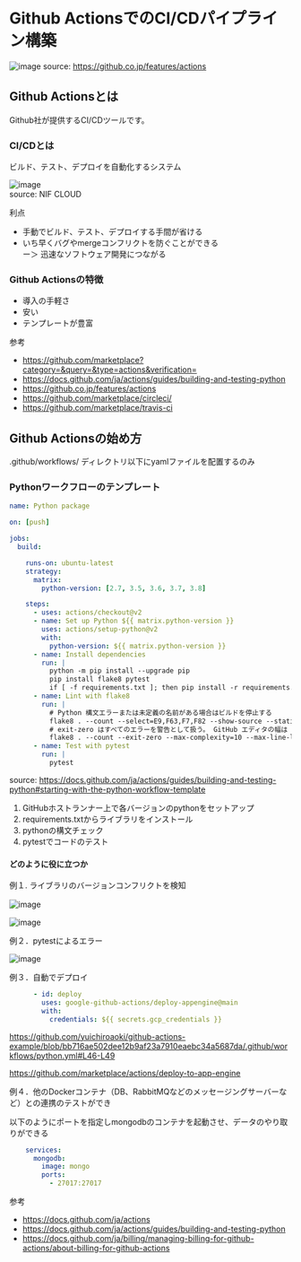 # Github ActionsでのCI/CDパイプライン構築
![image](https://user-images.githubusercontent.com/45054071/129161150-2a86acfe-7979-4c7f-810f-61e30818db2d.png)
source: https://github.co.jp/features/actions

## Github Actionsとは
Github社が提供するCI/CDツールです。  

### CI/CDとは
ビルド、テスト、デプロイを自動化するシステム  

![image](https://user-images.githubusercontent.com/45054071/129161541-1fa373a6-8c4d-4232-8b3d-75885a6d43d2.png)  
source: NIF CLOUD

利点
* 手動でビルド、テスト、デプロイする手間が省ける
* いち早くバグやmergeコンフリクトを防ぐことができる  
ー＞ 迅速なソフトウェア開発につながる

### Github Actionsの特徴
* 導入の手軽さ
* 安い
* テンプレートが豊富

参考
* https://github.com/marketplace?category=&query=&type=actions&verification=
* https://docs.github.com/ja/actions/guides/building-and-testing-python
* https://github.co.jp/features/actions
* https://github.com/marketplace/circleci/
* https://github.com/marketplace/travis-ci

## Github Actionsの始め方
.github/workflows/ ディレクトリ以下にyamlファイルを配置するのみ

### Pythonワークフローのテンプレート
```yaml
name: Python package

on: [push]

jobs:
  build:

    runs-on: ubuntu-latest
    strategy:
      matrix:
        python-version: [2.7, 3.5, 3.6, 3.7, 3.8]

    steps:
      - uses: actions/checkout@v2
      - name: Set up Python ${{ matrix.python-version }}
        uses: actions/setup-python@v2
        with:
          python-version: ${{ matrix.python-version }}
      - name: Install dependencies
        run: |
          python -m pip install --upgrade pip
          pip install flake8 pytest
          if [ -f requirements.txt ]; then pip install -r requirements.txt; fi
      - name: Lint with flake8
        run: |
          # Python 構文エラーまたは未定義の名前がある場合はビルドを停止する
          flake8 . --count --select=E9,F63,F7,F82 --show-source --statistics
          # exit-zero はすべてのエラーを警告として扱う。 GitHub エディタの幅は 127 文字
          flake8 . --count --exit-zero --max-complexity=10 --max-line-length=127 --statistics
      - name: Test with pytest
        run: |
          pytest
 ```
 source: https://docs.github.com/ja/actions/guides/building-and-testing-python#starting-with-the-python-workflow-template
 
 1. GitHubホストランナー上で各バージョンのpythonをセットアップ
 2. requirements.txtからライブラリをインストール
 3. pythonの構文チェック
 4. pytestでコードのテスト
 
 
 #### どのように役に立つか
 例１. ライブラリのバージョンコンフリクトを検知
 
 ![image](https://user-images.githubusercontent.com/45054071/129168929-2c85cf36-503d-4b00-8342-138ffd97811b.png)　
 
![image](https://user-images.githubusercontent.com/45054071/129169042-6e30c6e8-72d3-4fa4-95c5-a49727fe1aa7.png)


例２．pytestによるエラー

![image](https://user-images.githubusercontent.com/45054071/129169331-4b243712-a805-4ffd-b1ac-8cd77d3ade26.png)


例３．自動でデプロイ

```yaml
      - id: deploy
        uses: google-github-actions/deploy-appengine@main
        with:
          credentials: ${{ secrets.gcp_credentials }}
```
https://github.com/yuichiroaoki/github-actions-example/blob/bb716ae502dee12b9af23a7910eaebc34a5687da/.github/workflows/python.yml#L46-L49

https://github.com/marketplace/actions/deploy-to-app-engine


例４．他のDockerコンテナ（DB、RabbitMQなどのメッセージングサーバーなど）との連携のテストができ

以下のようにポートを指定しmongodbのコンテナを起動させ、データのやり取りができる

```yaml
    services:
      mongodb:
        image: mongo
        ports:
          - 27017:27017
```

参考
* https://docs.github.com/ja/actions
* https://docs.github.com/ja/actions/guides/building-and-testing-python
* https://docs.github.com/ja/billing/managing-billing-for-github-actions/about-billing-for-github-actions
